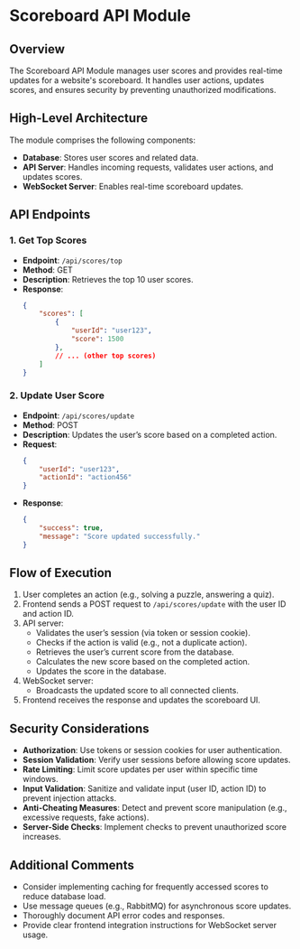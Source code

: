 # Scoreboard API Module

## Overview
The Scoreboard API Module manages user scores and provides real-time updates for a website's scoreboard. It handles user actions, updates scores, and ensures security by preventing unauthorized modifications.

## High-Level Architecture
The module comprises the following components:
- **Database**: Stores user scores and related data.
- **API Server**: Handles incoming requests, validates user actions, and updates scores.
- **WebSocket Server**: Enables real-time scoreboard updates.

## API Endpoints

### 1. Get Top Scores
- **Endpoint**: `/api/scores/top`
- **Method**: GET
- **Description**: Retrieves the top 10 user scores.
- **Response**: 
    ```json
    {
        "scores": [
            {
                "userId": "user123",
                "score": 1500
            },
            // ... (other top scores)
        ]
    }
    ```

### 2. Update User Score
- **Endpoint**: `/api/scores/update`
- **Method**: POST
- **Description**: Updates the user’s score based on a completed action.
- **Request**: 
    ```json
    {
        "userId": "user123",
        "actionId": "action456"
    }
    ```
- **Response**: 
    ```json
    {
        "success": true,
        "message": "Score updated successfully."
    }
    ```

## Flow of Execution
1. User completes an action (e.g., solving a puzzle, answering a quiz).
2. Frontend sends a POST request to `/api/scores/update` with the user ID and action ID.
3. API server:
   - Validates the user’s session (via token or session cookie).
   - Checks if the action is valid (e.g., not a duplicate action).
   - Retrieves the user’s current score from the database.
   - Calculates the new score based on the completed action.
   - Updates the score in the database.
4. WebSocket server:
   - Broadcasts the updated score to all connected clients.
5. Frontend receives the response and updates the scoreboard UI.

## Security Considerations
- **Authorization**: Use tokens or session cookies for user authentication.
- **Session Validation**: Verify user sessions before allowing score updates.
- **Rate Limiting**: Limit score updates per user within specific time windows.
- **Input Validation**: Sanitize and validate input (user ID, action ID) to prevent injection attacks.
- **Anti-Cheating Measures**: Detect and prevent score manipulation (e.g., excessive requests, fake actions).
- **Server-Side Checks**: Implement checks to prevent unauthorized score increases.

## Additional Comments
- Consider implementing caching for frequently accessed scores to reduce database load.
- Use message queues (e.g., RabbitMQ) for asynchronous score updates.
- Thoroughly document API error codes and responses.
- Provide clear frontend integration instructions for WebSocket server usage.
